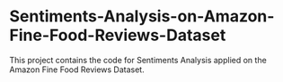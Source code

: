 # Sentiments-Analysis-on-Amazon-Fine-Food-Reviews-Dataset
This project contains the code for Sentiments Analysis applied on the Amazon Fine Food Reviews Dataset.
